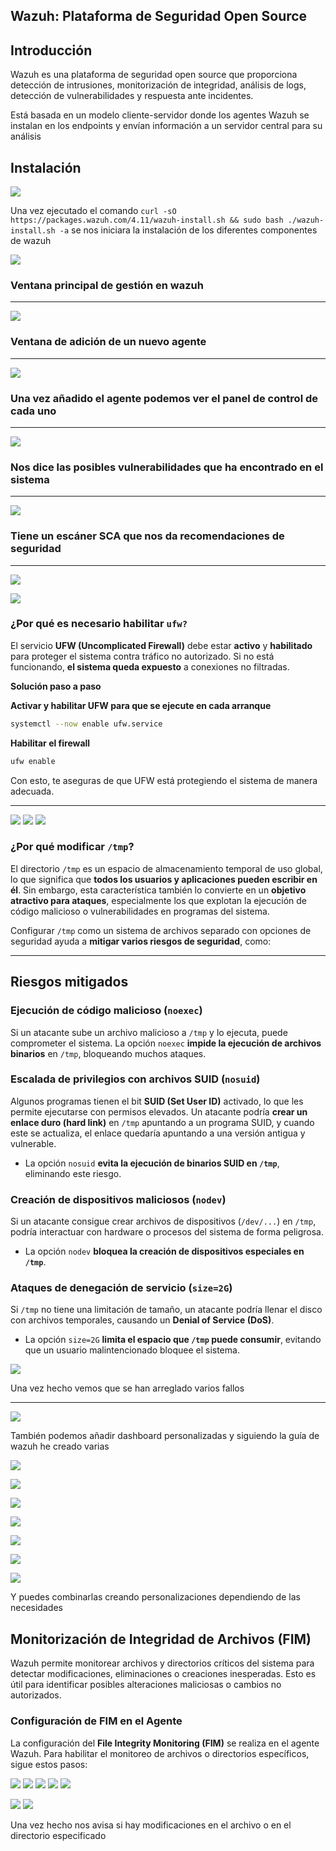 
## Wazuh: Plataforma de Seguridad Open Source



## Introducción

Wazuh es una plataforma de seguridad open source que proporciona detección de intrusiones, monitorización de integridad, análisis de logs, detección de vulnerabilidades y respuesta ante incidentes.

Está basada en un modelo cliente-servidor donde los agentes Wazuh se instalan en los endpoints y envían información a un servidor central para su análisis


## Instalación
![](ANEXOS/Pasted%20image%2020250402193408.png)


Una vez ejecutado el comando ``curl -sO https://packages.wazuh.com/4.11/wazuh-install.sh && sudo bash ./wazuh-install.sh -a`` se nos iniciara la instalación de los diferentes componentes de wazuh



![](ANEXOS/Pasted%20image%2020250402224626.png)


### Ventana principal de gestión en wazuh

---

![](ANEXOS/Pasted%20image%2020250402222541.png)

### Ventana de adición de un nuevo agente

---

![](ANEXOS/Pasted%20image%2020250402225644.png)


### Una vez añadido el agente podemos ver el panel de control de cada uno

---

![](ANEXOS/Pasted%20image%2020250402230345.png)

### Nos dice las posibles vulnerabilidades que ha encontrado en el sistema

---

![](ANEXOS/Pasted%20image%2020250402233649.png)

### Tiene un escáner SCA que nos da recomendaciones de seguridad

---

![](ANEXOS/Pasted%20image%2020250402233513.png)

![](ANEXOS/Pasted%20image%2020250402233628.png)


###  **¿Por qué es necesario habilitar ``ufw?``**

El servicio **UFW (Uncomplicated Firewall)** debe estar **activo** y **habilitado** para proteger el sistema contra tráfico no autorizado. Si no está funcionando, **el sistema queda expuesto** a conexiones no filtradas.


 **Solución paso a paso**


 **Activar y habilitar UFW para que se ejecute en cada arranque**

```bash
systemctl --now enable ufw.service
```

 **Habilitar el firewall**

```bash
ufw enable
```

Con esto, te aseguras de que UFW está protegiendo el sistema de manera adecuada. 

---

![](ANEXOS/Pasted%20image%2020250402233128.png)
![](ANEXOS/Pasted%20image%2020250402233843.png)
![](ANEXOS/Pasted%20image%2020250402233832.png)

### **¿Por qué modificar `/tmp`?**

El directorio `/tmp` es un espacio de almacenamiento temporal de uso global, lo que significa que **todos los usuarios y aplicaciones pueden escribir en él**. Sin embargo, esta característica también lo convierte en un **objetivo atractivo para ataques**, especialmente los que explotan la ejecución de código malicioso o vulnerabilidades en programas del sistema.

Configurar `/tmp` como un sistema de archivos separado con opciones de seguridad ayuda a **mitigar varios riesgos de seguridad**, como:

---

## **Riesgos mitigados**

### **Ejecución de código malicioso (`noexec`)**

Si un atacante sube un archivo malicioso a `/tmp` y lo ejecuta, puede comprometer el sistema. La opción `noexec` **impide la ejecución de archivos binarios** en `/tmp`, bloqueando muchos ataques.

###  **Escalada de privilegios con archivos SUID (`nosuid`)**

Algunos programas tienen el bit **SUID (Set User ID)** activado, lo que les permite ejecutarse con permisos elevados. Un atacante podría **crear un enlace duro (hard link)** en `/tmp` apuntando a un programa SUID, y cuando este se actualiza, el enlace quedaría apuntando a una versión antigua y vulnerable.

- La opción `nosuid` **evita la ejecución de binarios SUID en `/tmp`**, eliminando este riesgo.

### **Creación de dispositivos maliciosos (`nodev`)**

Si un atacante consigue crear archivos de dispositivos (`/dev/...`) en `/tmp`, podría interactuar con hardware o procesos del sistema de forma peligrosa.

- La opción `nodev` **bloquea la creación de dispositivos especiales en `/tmp`**.

###  **Ataques de denegación de servicio (`size=2G`)**

Si `/tmp` no tiene una limitación de tamaño, un atacante podría llenar el disco con archivos temporales, causando un **Denial of Service (DoS)**.

- La opción `size=2G` **limita el espacio que `/tmp` puede consumir**, evitando que un usuario malintencionado bloquee el sistema.

![](ANEXOS/Pasted%20image%2020250402234718.png)

Una vez hecho vemos que se han arreglado varios fallos

---

![](ANEXOS/Pasted%20image%2020250402235608.png)

También podemos añadir dashboard personalizadas y siguiendo la guía de wazuh he creado varias

![](ANEXOS/Pasted%20image%2020250403000104.png)


![](ANEXOS/Pasted%20image%2020250403001019.png)

![](ANEXOS/Pasted%20image%2020250403001328.png)

![](ANEXOS/Pasted%20image%2020250403001719.png)

![](ANEXOS/Pasted%20image%2020250403002024.png)

![](ANEXOS/Pasted%20image%2020250403002233.png)

![](ANEXOS/Pasted%20image%2020250403002242.png)

Y puedes combinarlas creando personalizaciones dependiendo de las necesidades

## Monitorización de Integridad de Archivos (FIM)

Wazuh permite monitorear archivos y directorios críticos del sistema para detectar modificaciones, eliminaciones o creaciones inesperadas. Esto es útil para identificar posibles alteraciones maliciosas o cambios no autorizados.

### Configuración de FIM en el Agente

La configuración del **File Integrity Monitoring (FIM)** se realiza en el agente Wazuh. Para habilitar el monitoreo de archivos o directorios específicos, sigue estos pasos:


![](ANEXOS/Pasted%20image%2020250403135036.png)
![](ANEXOS/Pasted%20image%2020250403142124.png)
![](ANEXOS/Pasted%20image%2020250403143431.png)
![](ANEXOS/Pasted%20image%2020250403143506.png)
![](ANEXOS/Pasted%20image%2020250403143601.png)

![](ANEXOS/Pasted%20image%2020250403143753.png)
![](ANEXOS/Pasted%20image%2020250403143806.png)

Una vez hecho nos avisa si hay modificaciones en el archivo o en el directorio especificado
